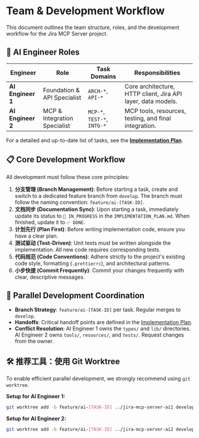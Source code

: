 # Team & Development Workflow

This document outlines the team structure, roles, and the development workflow for the Jira MCP Server project.

## 👥 AI Engineer Roles

| Engineer | Role | Task Domains | Responsibilities |
|----------|------|--------------|------------------|
| **AI Engineer 1** | Foundation & API Specialist | `ARCH-*`, `API-*` | Core architecture, HTTP client, Jira API layer, data models. |
| **AI Engineer 2** | MCP & Integration Specialist| `MCP-*`, `TEST-*`, `INTG-*`| MCP tools, resources, testing, and final integration. |

For a detailed and up-to-date list of tasks, see the [**Implementation Plan**](./IMPLEMENTATION_PLAN.md).

## 📋 Core Development Workflow

All development must follow these core principles:

1.  **分支管理 (Branch Management)**: Before starting a task, create and switch to a dedicated feature branch from `develop`. The branch must follow the naming convention: `feature/ai-[TASK-ID]`.
2.  **文档同步 (Documentation Sync)**: Upon starting a task, immediately update its status to `🔄 IN_PROGRESS` in the `IMPLEMENTATION_PLAN.md`. When finished, update it to `✅ DONE`.
3.  **计划先行 (Plan First)**: Before writing implementation code, ensure you have a clear plan.
4.  **测试驱动 (Test-Driven)**: Unit tests must be written alongside the implementation. All new code requires corresponding tests.
5.  **代码规范 (Code Conventions)**: Adhere strictly to the project's existing code style, formatting (`.prettierrc`), and architectural patterns.
6.  **小步快提 (Commit Frequently)**: Commit your changes frequently with clear, descriptive messages.

## 🔀 Parallel Development Coordination

- **Branch Strategy**: `feature/ai-[TASK-ID]` per task. Regular merges to `develop`.
- **Handoffs**: Critical handoff points are defined in the [Implementation Plan](./IMPLEMENTATION_PLAN.md).
- **Conflict Resolution**: AI Engineer 1 owns the `types/` and `lib/` directories. AI Engineer 2 owns `tools/`, `resources/`, and `tests/`. Request changes from the owner.

## 🛠️ 推荐工具：使用 Git Worktree

To enable efficient parallel development, we strongly recommend using `git worktree`.

**Setup for AI Engineer 1:**
```bash
git worktree add -b feature/ai-[TASK-ID] ../jira-mcp-server-ai1 develop
```

**Setup for AI Engineer 2:**
```bash
git worktree add -b feature/ai-[TASK-ID] ../jira-mcp-server-ai2 develop
```
